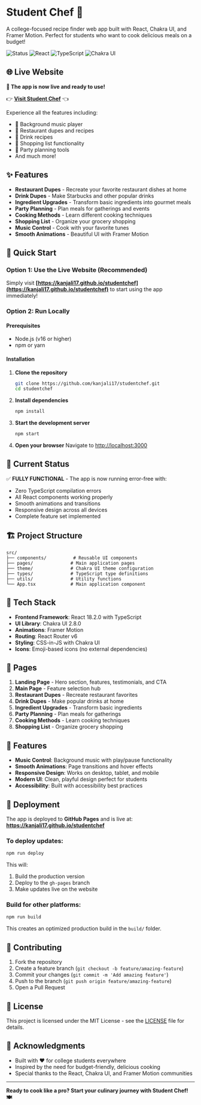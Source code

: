 # Student Chef 🍳

A college-focused recipe finder web app built with React, Chakra UI, and Framer Motion. Perfect for students who want to cook delicious meals on a budget!

![Status](https://img.shields.io/badge/Status-Error%20Free%20✅-brightgreen)
![React](https://img.shields.io/badge/React-18.2.0-blue)
![TypeScript](https://img.shields.io/badge/TypeScript-5.0.0-blue)
![Chakra UI](https://img.shields.io/badge/Chakra%20UI-2.8.0-purple)

## 🌐 Live Website

**🎉 The app is now live and ready to use!**

👉 **[Visit Student Chef](https://kanjali17.github.io/studentchef)** 👈

Experience all the features including:
- 🎵 Background music player
- 🍳 Restaurant dupes and recipes
- 🥤 Drink recipes
- 📝 Shopping list functionality
- 🎉 Party planning tools
- And much more!

## ✨ Features

- **Restaurant Dupes** - Recreate your favorite restaurant dishes at home
- **Drink Dupes** - Make Starbucks and other popular drinks
- **Ingredient Upgrades** - Transform basic ingredients into gourmet meals
- **Party Planning** - Plan meals for gatherings and events
- **Cooking Methods** - Learn different cooking techniques
- **Shopping List** - Organize your grocery shopping
- **Music Control** - Cook with your favorite tunes
- **Smooth Animations** - Beautiful UI with Framer Motion

## 🚀 Quick Start

### Option 1: Use the Live Website (Recommended)
Simply visit **[https://kanjali17.github.io/studentchef](https://kanjali17.github.io/studentchef)** to start using the app immediately!

### Option 2: Run Locally

#### Prerequisites
- Node.js (v16 or higher)
- npm or yarn

#### Installation

1. **Clone the repository**
   ```bash
   git clone https://github.com/kanjali17/studentchef.git
   cd studentchef
   ```

2. **Install dependencies**
   ```bash
   npm install
   ```

3. **Start the development server**
   ```bash
   npm start
   ```

4. **Open your browser**
   Navigate to [http://localhost:3000](http://localhost:3000)

## 🎯 Current Status

✅ **FULLY FUNCTIONAL** - The app is now running error-free with:
- Zero TypeScript compilation errors
- All React components working properly
- Smooth animations and transitions
- Responsive design across all devices
- Complete feature set implemented

## 🏗️ Project Structure

```
src/
├── components/          # Reusable UI components
├── pages/              # Main application pages
├── theme/              # Chakra UI theme configuration
├── types/              # TypeScript type definitions
├── utils/              # Utility functions
└── App.tsx             # Main application component
```

## 🎨 Tech Stack

- **Frontend Framework**: React 18.2.0 with TypeScript
- **UI Library**: Chakra UI 2.8.0
- **Animations**: Framer Motion
- **Routing**: React Router v6
- **Styling**: CSS-in-JS with Chakra UI
- **Icons**: Emoji-based icons (no external dependencies)

## 📱 Pages

1. **Landing Page** - Hero section, features, testimonials, and CTA
2. **Main Page** - Feature selection hub
3. **Restaurant Dupes** - Recreate restaurant favorites
4. **Drink Dupes** - Make popular drinks at home
5. **Ingredient Upgrades** - Transform basic ingredients
6. **Party Planning** - Plan meals for gatherings
7. **Cooking Methods** - Learn cooking techniques
8. **Shopping List** - Organize grocery shopping

## 🎵 Features

- **Music Control**: Background music with play/pause functionality
- **Smooth Animations**: Page transitions and hover effects
- **Responsive Design**: Works on desktop, tablet, and mobile
- **Modern UI**: Clean, playful design perfect for students
- **Accessibility**: Built with accessibility best practices

## 🚀 Deployment

The app is deployed to **GitHub Pages** and is live at:
**https://kanjali17.github.io/studentchef**

### To deploy updates:
```bash
npm run deploy
```

This will:
1. Build the production version
2. Deploy to the `gh-pages` branch
3. Make updates live on the website

### Build for other platforms:
```bash
npm run build
```

This creates an optimized production build in the `build/` folder.

## 🤝 Contributing

1. Fork the repository
2. Create a feature branch (`git checkout -b feature/amazing-feature`)
3. Commit your changes (`git commit -m 'Add amazing feature'`)
4. Push to the branch (`git push origin feature/amazing-feature`)
5. Open a Pull Request

## 📄 License

This project is licensed under the MIT License - see the [LICENSE](LICENSE) file for details.

## 🙏 Acknowledgments

- Built with ❤️ for college students everywhere
- Inspired by the need for budget-friendly, delicious cooking
- Special thanks to the React, Chakra UI, and Framer Motion communities

---

**Ready to cook like a pro? Start your culinary journey with Student Chef! 🍽️**
